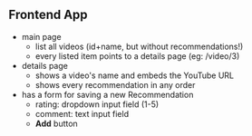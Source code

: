 ## Frontend App
- main page
  - list all videos (id+name, but without recommendations!)
  - every listed item points to a details page (eg: /video/3)
- details page
  - shows a video's name and embeds the YouTube URL
  - shows every recommendation in any order
- has a form for saving a new Recommendation
  - rating: dropdown input field (1-5)
  - comment: text input field
  - **Add** button